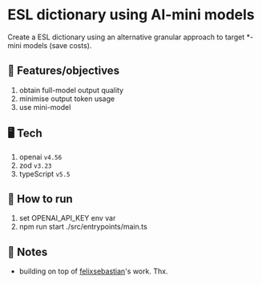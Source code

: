 # ESL dictionary using AI-mini models

Create a ESL dictionary using an alternative granular approach to target \*-mini models (save costs).

## 🏁 Features/objectives

1. obtain full-model output quality
2. minimise output token usage
3. use mini-model

## 🖥️ Tech

1. openai `v4.56`
2. zod `v3.23`
3. typeScript `v5.5`

## 🚀 How to run

1. set OPENAI_API_KEY env var
2. npm run start ./src/entrypoints/main.ts

## 📝 Notes

- building on top of [felixsebastian](https://github.com/felixsebastian/esl-dict)'s work. Thx.
